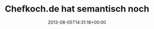 ---
retweeted: false
source: <a href="http://twitter.com" rel="nofollow">Twitter Web Client</a>
entities:
  hashtags: []
  symbols: []
  user_mentions: []
  urls: []
display_text_range:
- '0'
- '121'
favorite_count: '3'
id_str: '364393179992178689'
truncated: false
retweet_count: '2'
id: '364393179992178689'
created_at: Mon Aug 05 14:31:18 +0000 2013
favorited: false
full_text: |-
  Chefkoch.de hat semantisch noch nachzubessern: Menüart » Hauptspeise » Gemüse.
  Erster Treffer: »Rinderrouladen klassisch«
lang: de
tags:
- pesos:twitter
date: '2013-08-05T14:31:18+00:00'
src: https://twitter.com/bascht/status/364393179992178689
original_url: https://twitter.com/bascht/status/364393179992178689
type: twitter_tweet
text: |-
  Chefkoch.de hat semantisch noch nachzubessern: Menüart » Hauptspeise » Gemüse.
  Erster Treffer: »Rinderrouladen klassisch«
title: Chefkoch.de hat semantisch noch

---